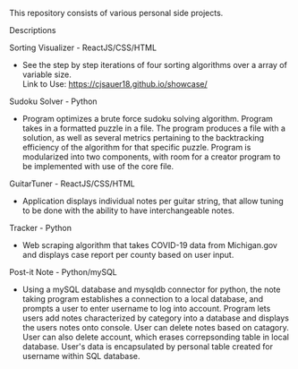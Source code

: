 This repository consists of various personal side projects.

Descriptions

Sorting Visualizer - ReactJS/CSS/HTML
  - See the step by step iterations of four sorting algorithms over a array of variable size.  
  Link to Use:
  https://cjsauer18.github.io/showcase/
 
Sudoku Solver - Python
- Program optimizes a brute force sudoku solving algorithm. Program takes in a formatted puzzle in a file. The program produces a file with a solution, as
well as several metrics pertaining to the backtracking efficiency of the algorithm for that specific puzzle. Program is modularized into two components, with room for a creator program to be implemented with use of the core file. 

GuitarTuner - ReactJS/CSS/HTML
  - Application displays individual notes per guitar string, that allow tuning to be done with the ability to have interchangeable notes.

Tracker - Python
  - Web scraping algorithm that takes COVID-19 data from Michigan.gov and displays case report per county based on user input.

Post-it Note - Python/mySQL
  - Using a mySQL database and mysqldb connector for python, the note taking program establishes a connection to a local database, and prompts a user to enter username to log into account. Program lets users add notes characterized by category into a database and displays the users notes onto console. User can delete notes based on catagory. User can also delete account, which erases correpsonding table in local database. User's data is encapsulated by personal table created for username within SQL database. 
